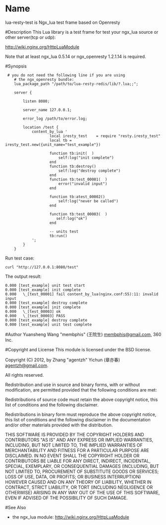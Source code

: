# Name
lua-resty-test is Ngx_lua test frame based on Openresty


#Description
This Lua library is a test frame for test your ngx_lua source or other server(tcp or udp):

http://wiki.nginx.org/HttpLuaModule

Note that at least ngx_lua 0.5.14 or ngx_openresty 1.2.1.14 is required.

#Synopsis


```nginx
 # you do not need the following line if you are using
    # the ngx_openresty bundle:
    lua_package_path "/path/to/lua-resty-redis/lib/?.lua;;";
    
    server {

        listen 8080;

        server_name 127.0.0.1;

        error_log /path/to/error.log;

        location /test {
            content_by_lua '
                	local iresty_test    = require "resty.iresty_test"
					local tb = iresty_test.new({unit_name="test_example"})

					function tb:init(  )
					    self:log("init complete")
					end
					function tb:destroy()
					    self:log("destroy complete")
					end
					function tb:test_00001(  )
					    error("invalid input")
					end

					function tb:atest_00002()
					    self:log("never be called")
					end

					function tb:test_00003(  )
					   self:log("ok")
					end

					-- units test
					tb:run()				
            ';
        }
    }
```

Run test case:

```shell
curl "http://127.0.0.1:8080/test"
```

The output result:

```shell
0.000 [test_example] unit test start 
0.000 [test_example] init complete
0.000   \_[test_00001] fail content_by_lua(nginx.conf:55):11: invalid input 
0.000 [test_example] destroy complete
0.000 [test_example] init complete
0.000   \_[test_00003] ok
0.000   \_[test_00003] PASS 
0.000 [test_example] destroy complete
0.000 [test_example] unit test complete 
```

#Author
Yuansheng Wang "membphis" (王院生) membphis@gmail.com, 360 Inc.

#Copyright and License
This module is licensed under the BSD license.

Copyright (C) 2012, by Zhang "agentzh" Yichun (章亦春) agentzh@gmail.com.

All rights reserved.

Redistribution and use in source and binary forms, with or without modification, are permitted provided that the following conditions are met:

Redistributions of source code must retain the above copyright notice, this list of conditions and the following disclaimer.

Redistributions in binary form must reproduce the above copyright notice, this list of conditions and the following disclaimer in the documentation and/or other materials provided with the distribution.

THIS SOFTWARE IS PROVIDED BY THE COPYRIGHT HOLDERS AND CONTRIBUTORS "AS IS" AND ANY EXPRESS OR IMPLIED WARRANTIES, INCLUDING, BUT NOT LIMITED TO, THE IMPLIED WARRANTIES OF MERCHANTABILITY AND FITNESS FOR A PARTICULAR PURPOSE ARE DISCLAIMED. IN NO EVENT SHALL THE COPYRIGHT HOLDER OR CONTRIBUTORS BE LIABLE FOR ANY DIRECT, INDIRECT, INCIDENTAL, SPECIAL, EXEMPLARY, OR CONSEQUENTIAL DAMAGES (INCLUDING, BUT NOT LIMITED TO, PROCUREMENT OF SUBSTITUTE GOODS OR SERVICES; LOSS OF USE, DATA, OR PROFITS; OR BUSINESS INTERRUPTION) HOWEVER CAUSED AND ON ANY THEORY OF LIABILITY, WHETHER IN CONTRACT, STRICT LIABILITY, OR TORT (INCLUDING NEGLIGENCE OR OTHERWISE) ARISING IN ANY WAY OUT OF THE USE OF THIS SOFTWARE, EVEN IF ADVISED OF THE POSSIBILITY OF SUCH DAMAGE.

#See Also
* the ngx_lua module: http://wiki.nginx.org/HttpLuaModule
